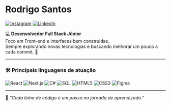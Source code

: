 # Rodrigo Santos

[![Instagram](https://img.shields.io/badge/-Instagram-e4405f?style=flat&logo=instagram&logoColor=white)](https://instagram.com/osantosrd/)
[![LinkedIn](https://img.shields.io/badge/-LinkedIn-0e76a8?style=flat&logo=linkedin&logoColor=white)](https://linkedin.com/in/rodrigo-santos-684b48286)

💻 **Desenvolvedor Full Stack Júnior**  
Foco em Front-end e interfaces bem construídas.  
Sempre explorando novas tecnologias e buscando melhorar um pouco a cada commit. 🚀

---

### 🛠 Principais linguagens de atuação
![React](https://img.shields.io/badge/-React-61DAFB?style=flat&logo=react&logoColor=black)
![Next.js](https://img.shields.io/badge/-Next.js-000000?style=flat&logo=next.js&logoColor=white)
![C#](https://img.shields.io/badge/-C%23-239120?style=flat&logo=csharp&logoColor=white)
![SQL](https://img.shields.io/badge/-SQL-336791?style=flat&logo=postgresql&logoColor=white)
![HTML5](https://img.shields.io/badge/-HTML5-E34F26?style=flat&logo=html5&logoColor=white)
![CSS3](https://img.shields.io/badge/-CSS3-1572B6?style=flat&logo=css3&logoColor=white)
![Figma](https://img.shields.io/badge/-Figma-F24E1E?style=flat&logo=figma&logoColor=white)

---

📌 _"Cada linha de código é um passo na jornada de aprendizado."_  
